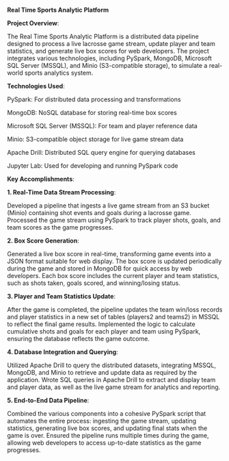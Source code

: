 **Real Time Sports Analytic Platform**

**Project Overview**:

The Real Time Sports Analytic Platform is a distributed data pipeline designed to process a live lacrosse game stream, update player and team statistics, and generate live box scores for web developers. The project integrates various technologies, including PySpark, MongoDB, Microsoft SQL Server (MSSQL), and Minio (S3-compatible storage), to simulate a real-world sports analytics system. 

**Technologies Used**:

PySpark: For distributed data processing and transformations

MongoDB: NoSQL database for storing real-time box scores

Microsoft SQL Server (MSSQL): For team and player reference data

Minio: S3-compatible object storage for live game stream data

Apache Drill: Distributed SQL query engine for querying databases

Jupyter Lab: Used for developing and running PySpark code

**Key Accomplishments**:

**1. Real-Time Data Stream Processing**:
   
Developed a pipeline that ingests a live game stream from an S3 bucket (Minio) containing shot events and goals during a lacrosse game.
Processed the game stream using PySpark to track player shots, goals, and team scores as the game progresses.

**2. Box Score Generation**:
   
Generated a live box score in real-time, transforming game events into a JSON format suitable for web display.
The box score is updated periodically during the game and stored in MongoDB for quick access by web developers.
Each box score includes the current player and team statistics, such as shots taken, goals scored, and winning/losing status.  

**3. Player and Team Statistics Update**:
   
After the game is completed, the pipeline updates the team win/loss records and player statistics in a new set of tables (players2 and teams2) in MSSQL to reflect the final game results.
Implemented the logic to calculate cumulative shots and goals for each player and team using PySpark, ensuring the database reflects the game outcome.

**4. Database Integration and Querying**:
   
Utilized Apache Drill to query the distributed datasets, integrating MSSQL, MongoDB, and Minio to retrieve and update data as required by the application.
Wrote SQL queries in Apache Drill to extract and display team and player data, as well as the live game stream for analytics and reporting.

**5. End-to-End Data Pipeline**:
   
Combined the various components into a cohesive PySpark script that automates the entire process: ingesting the game stream, updating statistics, generating live box scores, and updating final stats when the game is over.
Ensured the pipeline runs multiple times during the game, allowing web developers to access up-to-date statistics as the game progresses.
